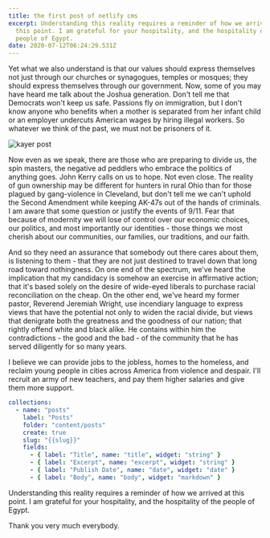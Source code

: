 ```yaml
---
title: the first post of netlify cms
excerpt: Understanding this reality requires a reminder of how we arrived at
  this point. I am grateful for your hospitality, and the hospitality of the
  people of Egypt.
date: 2020-07-12T06:24:29.531Z
---
```


Yet what we also understand is that our values should express themselves not just through our churches or synagogues, temples or mosques; they should express themselves through our government. Now, some of you may have heard me talk about the Joshua generation. Don't tell me that Democrats won't keep us safe. Passions fly on immigration, but I don't know anyone who benefits when a mother is separated from her infant child or an employer undercuts American wages by hiring illegal workers. So whatever we think of the past, we must not be prisoners of it.

![kayer post](/uploads/postcover-v3.jpg "sadsa")

Now even as we speak, there are those who are preparing to divide us, the spin masters, the negative ad peddlers who embrace the politics of anything goes. John Kerry calls on us to hope. Not even close. The reality of gun ownership may be different for hunters in rural Ohio than for those plagued by gang-violence in Cleveland, but don't tell me we can't uphold the Second Amendment while keeping AK-47s out of the hands of criminals. I am aware that some question or justify the events of 9/11. Fear that because of modernity we will lose of control over our economic choices, our politics, and most importantly our identities - those things we most cherish about our communities, our families, our traditions, and our faith.

And so they need an assurance that somebody out there cares about them, is listening to them - that they are not just destined to travel down that long road toward nothingness. On one end of the spectrum, we've heard the implication that my candidacy is somehow an exercise in affirmative action; that it's based solely on the desire of wide-eyed liberals to purchase racial reconciliation on the cheap. On the other end, we've heard my former pastor, Reverend Jeremiah Wright, use incendiary language to express views that have the potential not only to widen the racial divide, but views that denigrate both the greatness and the goodness of our nation; that rightly offend white and black alike. He contains within him the contradictions - the good and the bad - of the community that he has served diligently for so many years.

I believe we can provide jobs to the jobless, homes to the homeless, and reclaim young people in cities across America from violence and despair. I'll recruit an army of new teachers, and pay them higher salaries and give them more support.

```yml
collections:
  - name: "posts"
    label: "Posts"
    folder: "content/posts"
    create: true
    slug: "{{slug}}"
    fields:
      - { label: "Title", name: "title", widget: "string" }
      - { label: "Excerpt", name: "excerpt", widget: "string" }
      - { label: "Publish Date", name: "date", widget: "date" }
      - { label: "Body", name: "body", widget: "markdown" }
```

Understanding this reality requires a reminder of how we arrived at this point. I am grateful for your hospitality, and the hospitality of the people of Egypt.

Thank you very much everybody.
